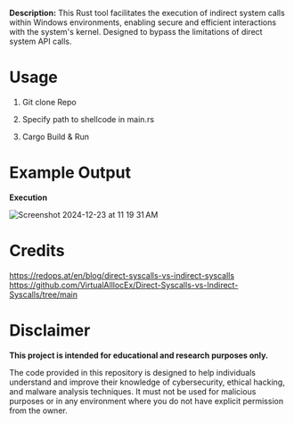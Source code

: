 
**Description:** 
This Rust tool facilitates the execution of indirect system calls within Windows environments, enabling secure and efficient interactions with the system's kernel.
Designed to bypass the limitations of direct system API calls.


# Usage
1. Git clone Repo

2. Specify path to shellcode in main.rs
   
3. Cargo Build & Run 

# Example Output

**Execution** 

![Screenshot 2024-12-23 at 11 19 31 AM](https://github.com/user-attachments/assets/d8e65e65-0a65-40ce-abc7-a92ff430fca1)



# Credits

https://redops.at/en/blog/direct-syscalls-vs-indirect-syscalls
https://github.com/VirtualAlllocEx/Direct-Syscalls-vs-Indirect-Syscalls/tree/main

# Disclaimer
**This project is intended for educational and research purposes only.**

The code provided in this repository is designed to help individuals understand and improve their knowledge of cybersecurity, ethical hacking, and malware analysis techniques. It must not be used for malicious purposes or in any environment where you do not have explicit permission from the owner.

